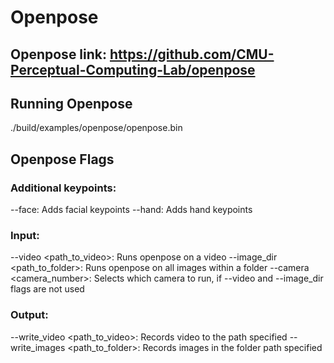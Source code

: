 # Openpose

## Openpose link: https://github.com/CMU-Perceptual-Computing-Lab/openpose

## Running Openpose
./build/examples/openpose/openpose.bin

## Openpose Flags
### Additional keypoints:
--face: Adds facial keypoints
--hand: Adds hand keypoints


### Input:
--video <path_to_video>: Runs openpose on a video
--image_dir <path_to_folder>: Runs openpose on all images within a folder
--camera <camera_number>: Selects which camera to run, if --video and --image_dir flags are not used

### Output:
--write_video <path_to_video>: Records video to the path specified
--write_images <path_to_folder>: Records images in the folder path specified
